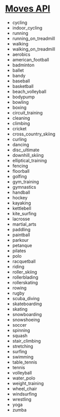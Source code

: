 [Moves API](https://dev.moves-app.com/)
=============

* cycling
* indoor_cycling
* running
* running_on_treadmill
* walking
* walking_on_treadmill
* aerobics
* american_football
* badminton
* ballet
* bandy
* baseball
* basketball
* beach_volleyball
* bodypump
* bowling
* boxing
* circuit_training
* cleaning
* climbing
* cricket
* cross_country_skiing
* curling
* dancing
* disc_ultimate
* downhill_skiing
* elliptical_training
* fencing
* floorball
* golfing
* gym_training
* gymnastics
* handball
* hockey
* kayaking
* kettlebell
* kite_surfing
* lacrosse
* martial_arts
* paddling
* paintball
* parkour
* petanque
* pilates
* polo
* racquetball
* riding
* roller_skiing
* rollerblading
* rollerskating
* rowing
* rugby
* scuba_diving
* skateboarding
* skating
* snowboarding
* snowshoeing
* soccer
* spinning
* squash
* stair_climbing
* stretching
* surfing
* swimming
* table_tennis
* tennis
* volleyball
* water_polo
* weight_training
* wheel_chair
* windsurfing
* wrestling
* yoga
* zumba
